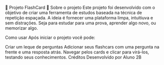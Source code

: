 🧠 Projeto FlashCard
🎯 Sobre o projeto
Este projeto foi desenvolvido com o objetivo de criar uma ferramenta de estudos baseada na técnica de repetição espaçada. A ideia é fornecer uma plataforma limpa, intuitiuva e sem distrações. Seja para estudar para uma prova, aprender algo novo, ou memorizar algo.

Como usar
Após iniciar o projeto você pode:

Criar um leque de perguntas
Adicionar seus flashcars com uma pergunta na frente e uma resposta atrás.
Navegar pelos cards e clicar para virá-los, testando seus conhecimentos.
Créditos
Desenvolvido por Aluno 2B